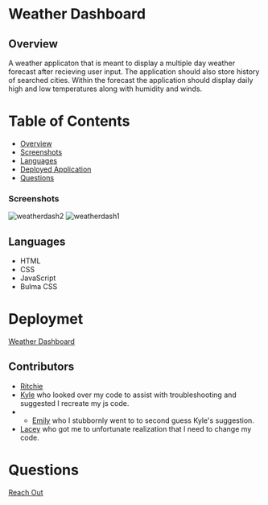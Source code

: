 # Weather Dashboard

## Overview
A weather applicaton that is meant to display a multiple day weather forecast after recieving user input.
The application should also store history of searched cities. Within the forecast the application should display daily high and low temperatures along with humidity and winds.

# Table of Contents
- [Overview](#Overview)
- [Screenshots](#Screenshots)
- [Languages](#Languages)
- [Deployed Application](#Deployment)
- [Questions](#Questions)

### Screenshots
![weatherdash2](https://user-images.githubusercontent.com/74946954/126265793-6b412b08-9f87-48e1-89ab-a493f4c838f5.png)
![weatherdash1](https://user-images.githubusercontent.com/74946954/126265795-3cf20bdd-5f58-4fab-945e-517c553a2e4c.png)

## Languages
- HTML
- CSS
- JavaScript
- Bulma CSS

# Deploymet
[Weather Dashboard](https://xritchie91.github.io/Weather-Dashboard/)

## Contributors
- [Ritchie](https://www.github.com/xRitchie91)
- [Kyle](https://www.github.com/kjmckinley) who looked over my code to assist with troubleshooting and suggested I recreate my js code.
- - [Emily](https://www.github.com/emilyepozzi) who I stubbornly went to to second guess Kyle's suggestion.
- [Lacey](https://www.github.com/lacey-griffith) who got me to  unfortunate realization that I need to change my code.

# Questions
[Reach Out](https://github.com/xRitchie91)
